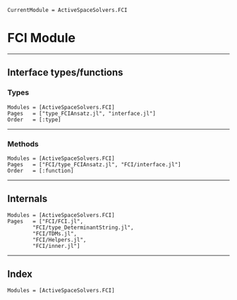 ```@meta
CurrentModule = ActiveSpaceSolvers.FCI 
```
# FCI Module


---
## Interface types/functions

### Types 
```@autodocs
Modules = [ActiveSpaceSolvers.FCI]
Pages   = ["type_FCIAnsatz.jl", "interface.jl"]
Order   = [:type]
```

---

### Methods
```@autodocs
Modules = [ActiveSpaceSolvers.FCI]
Pages   = ["FCI/type_FCIAnsatz.jl", "FCI/interface.jl"]
Order   = [:function]
```
---

## Internals
```@autodocs
Modules = [ActiveSpaceSolvers.FCI]
Pages   = ["FCI/FCI.jl", 
	    "FCI/type_DeterminantString.jl",
	    "FCI/TDMs.jl",
	    "FCI/Helpers.jl",
	    "FCI/inner.jl"]
```

---

## Index
```@index
Modules = [ActiveSpaceSolvers.FCI]
```
